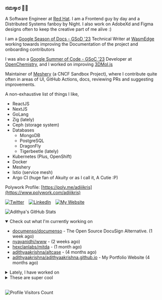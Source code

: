 ### ನಮಸ್ಕಾರ 🙏🏼
  
A Software Engineer at [Red Hat](https://www.redhat.com). I am a Frontend guy by day and a Distributed Systems fanboy by Night. I also work on AdobeXd and Figma designs often to keep the creative part of me alive :)

I am a [Google Season of Docs - GSoD '23](https://developers.google.com/season-of-docs) Technical Writer at [WasmEdge](https://github.com/WasmEdge) working towards improving the Documentation of the project and onboarding contributors

I was also a [Google Summer of Code - GSoC '23](https://summerofcode.withgoogle.com/) Developer at [OpenChemistry](https://openchemistry.org), and I worked on improving [3DMol.js](https://github.com/3dmol/3Dmol.js)

Maintainer of [Meshery](https://github.com/meshery) (a CNCF Sandbox Project), where I contribute quite often in areas of UI, GitHub Actions, docs, reviewing PRs and suggesting improvements.

A non-exhaustive list of things I like,

- ReactJS
- NextJS
- GoLang
- Zig (lately)
- Ceph (storage system)
- Databases
  - MongoDB
  - PostgreSQL
  - DragonFly
  - Tigerbeetle (lately)
- Kubernetes (Plus, OpenShift)
- Docker
- Meshery
- Istio (service mesh)
- Argo CI (huge fan of Akuity or as I call it, A Cutie :P)

Polywork Profile: [https://poly.me/adiiikris](https://www.polywork.com/adiiikris)

[![Twitter](https://img.shields.io/badge/-@adii_kris-%231DA1F2?style=for-the-badge&logo=twitter&logoColor=ffffff)](https:/twitter.adikris.in) &ensp;
[![LinkedIn](https://img.shields.io/badge/-Adithya%20Krishna-%230A67C3?style=for-the-badge&logo=linkedin&logoColor=ffffff)](https://linkedin.adikris.in/) &ensp;
[![My Website](https://img.shields.io/badge/-My%20Website-%230A67C3?style=for-the-badge)](https://adikris.in/)



![Adithya's GitHub Stats](https://github-readme-stats.vercel.app/api?username=adithyaakrishna&show_icons=true&hide_border=true&title_color=fff&icon_color=79ff97&text_color=9f9f9f&bg_color=151515)


<details open="true">
  <summary>Check out what I'm currently working on</summary>
  
  - [documenso/documenso](https://github.com/documenso/documenso) - The Open Source DocuSign Alternative. (1 week ago)
  - [nyayanidhi/www](https://github.com/nyayanidhi/www) -  (2 weeks ago)
  - [hexclanlabs/mitda](https://github.com/hexclanlabs/mitda) -  (1 month ago)
  - [adithyaakrishna/altcase](https://github.com/adithyaakrishna/altcase) -  (4 months ago)
  - [adithyaakrishna/adithyaakrishna.github.io](https://github.com/adithyaakrishna/adithyaakrishna.github.io) - My Portfolio Website (4 months ago)
</details>

<details>
  <summary>Lately, I have worked on</summary>
  
  - [feat: remove the existing empty signer if its the only one](https://github.com/documenso/documenso/pull/1127) on [documenso/documenso](https://github.com/documenso/documenso) (1 day ago)
  - [chore: update logic for resending emails](https://github.com/documenso/documenso/pull/1126) on [documenso/documenso](https://github.com/documenso/documenso) (1 day ago)
  - [chore: send document onUpdate](https://github.com/documenso/documenso/pull/1125) on [documenso/documenso](https://github.com/documenso/documenso) (1 day ago)
  - [chore: fix text padding](https://github.com/documenso/documenso/pull/1107) on [documenso/documenso](https://github.com/documenso/documenso) (2 weeks ago)
  - [chore: added filename extension check](https://github.com/documenso/documenso/pull/1106) on [documenso/documenso](https://github.com/documenso/documenso) (2 weeks ago)
</details>

<details>
  <summary>These are super cool</summary>
  
  - [documenso/pdf-sign](https://github.com/documenso/pdf-sign) -  (1 month ago)
  - [midday-ai/midday](https://github.com/midday-ai/midday) - Run your business smarter 🪄 (1 month ago)
  - [koekeishiya/yabai](https://github.com/koekeishiya/yabai) - A tiling window manager for macOS based on binary space partitioning (1 month ago)
  - [CERT-Polska/Artemis](https://github.com/CERT-Polska/Artemis) - A modular vulnerability scanner with automatic report generation capabilities. (1 month ago)
  - [adamcohenhillel/ADeus](https://github.com/adamcohenhillel/ADeus) - An open source AI wearable device that captures what you say and hear in the real world and then transcribes and stores it on your own server. You can then chat with Adeus using the app, and it will have all the right context about what you want to talk about - a truly personalized, personal AI. (1 month ago)
</details>

<br> 

![Profile Visitors Count](https://profile-counter.glitch.me/adithyaakrishna/count.svg)
